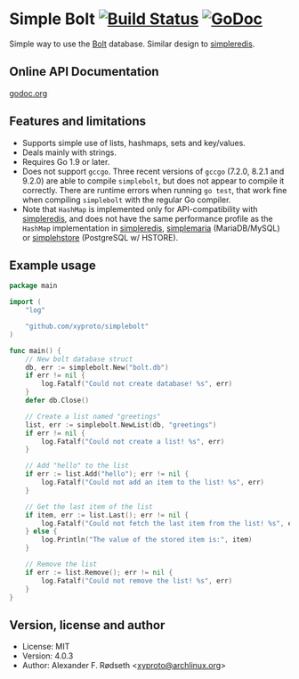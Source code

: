 # Simple Bolt [![Build Status](https://travis-ci.org/xyproto/simplebolt.svg?branch=master)](https://travis-ci.org/xyproto/simplebolt) [![GoDoc](https://godoc.org/github.com/xyproto/simplebolt?status.svg)](http://godoc.org/github.com/xyproto/simplebolt)

Simple way to use the [Bolt](https://github.com/coreos/bbolt) database. Similar design to [simpleredis](https://github.com/xyproto/simpleredis).


Online API Documentation
------------------------

[godoc.org](http://godoc.org/github.com/xyproto/simplebolt)


Features and limitations
------------------------

* Supports simple use of lists, hashmaps, sets and key/values.
* Deals mainly with strings.
* Requires Go 1.9 or later.
* Does not support `gccgo`. Three recent versions of `gccgo` (7.2.0, 8.2.1 and 9.2.0) are able to compile `simplebolt`, but does not appear to compile it correctly. There are runtime errors when running `go test`, that work fine when compiling `simplebolt` with the regular Go compiler.
* Note that `HashMap` is implemented only for API-compatibility with [simpleredis](https://github.com/xyproto/simpleredis), and does not have the same performance profile as the `HashMap` implementation in [simpleredis](https://github.com/xyproto/simpleredis), [simplemaria](https://github.com/xyproto/simplemaria) (MariaDB/MySQL) or [simplehstore](https://github.com/xyproto/simplehstore) (PostgreSQL w/ HSTORE).

Example usage
-------------

~~~go
package main

import (
	"log"

	"github.com/xyproto/simplebolt"
)

func main() {
	// New bolt database struct
	db, err := simplebolt.New("bolt.db")
	if err != nil {
		log.Fatalf("Could not create database! %s", err)
	}
	defer db.Close()

	// Create a list named "greetings"
	list, err := simplebolt.NewList(db, "greetings")
	if err != nil {
		log.Fatalf("Could not create a list! %s", err)
	}

	// Add "hello" to the list
	if err := list.Add("hello"); err != nil {
		log.Fatalf("Could not add an item to the list! %s", err)
	}

	// Get the last item of the list
	if item, err := list.Last(); err != nil {
		log.Fatalf("Could not fetch the last item from the list! %s", err)
	} else {
		log.Println("The value of the stored item is:", item)
	}

	// Remove the list
	if err := list.Remove(); err != nil {
		log.Fatalf("Could not remove the list! %s", err)
	}
}
~~~

Version, license and author
---------------------------

* License: MIT
* Version: 4.0.3
* Author: Alexander F. Rødseth &lt;xyproto@archlinux.org&gt;
